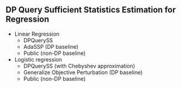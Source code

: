 ## DP Query Sufficient Statistics Estimation for Regression
- Linear Regression
  * DPQuerySS 
  * AdaSSP (DP baseline)
  * Public (non-DP baseline)
- Logistic regression
  * DPQuerySS (with Chebyshev approximation)
  * Generalize Objective Perturbation (DP baseline)
  * Public (non-DP baseline)

